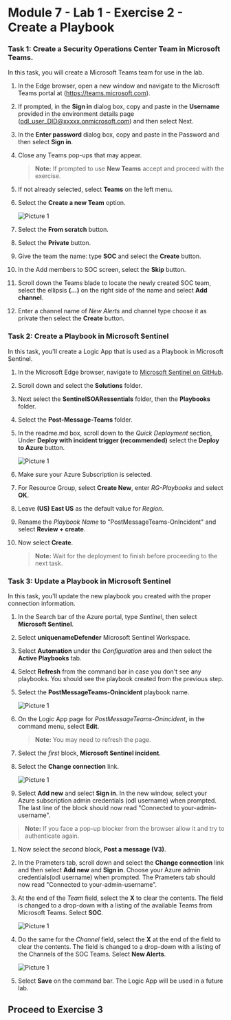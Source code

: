 # Module 7 - Lab 1 - Exercise 2 - Create a Playbook

### Task 1: Create a Security Operations Center Team in Microsoft Teams.

In this task, you will create a Microsoft Teams team for use in the lab.

1. In the Edge browser, open a new window and navigate to the Microsoft Teams portal at (https://teams.microsoft.com).

1.  If prompted, in the **Sign in** dialog box, copy and paste in the **Username** provided in the environment details page (odl_user_DID@xxxxx.onmicrosoft.com) and then select Next.

1. In the **Enter password** dialog box, copy and paste in the Password and then select **Sign in**.

1. Close any Teams pop-ups that may appear.

    >**Note:** If prompted to use **New Teams** accept and proceed with the exercise.

1. If not already selected, select **Teams** on the left menu.

1. Select the **Create a new Team** option.

   ![Picture 1](../Media/xl1.png)

1. Select the **From scratch** button.

1. Select the **Private** button.

1. Give the team the name: type **SOC** and select the **Create** button.

1. In the Add members to SOC screen, select the **Skip** button. 

1. Scroll down the Teams blade to locate the newly created SOC team, select the ellipsis **(...)** on the right side of the name and select **Add channel**.

1. Enter a channel name of *New Alerts* and channel type choose it as private then select the **Create** button.

### Task 2: Create a Playbook in Microsoft Sentinel

In this task, you'll create a Logic App that is used as a Playbook in Microsoft Sentinel.

1. In the Microsoft Edge browser, navigate to [Microsoft Sentinel on GitHub](https://github.com/Azure/Azure-Sentinel).

1. Scroll down and select the **Solutions** folder.

1. Next select the **SentinelSOARessentials** folder, then the **Playbooks** folder.

1. Select the **Post-Message-Teams** folder.

1. In the readme.md box, scroll down to the *Quick Deployment* section, Under **Deploy with incident trigger (recommended)**  select the **Deploy to Azure** button.  

   ![Picture 1](../Media/xox.png)

1. Make sure your Azure Subscription is selected.

1. For Resource Group, select **Create New**, enter *RG-Playbooks* and select **OK**.

1. Leave **(US) East US** as the default value for *Region*.

1. Rename the *Playbook Name* to "PostMessageTeams-OnIncident" and select **Review + create**.

1. Now select **Create**. 

    >**Note:** Wait for the deployment to finish before proceeding to the next task.

### Task 3: Update a Playbook in Microsoft Sentinel

In this task, you'll update the new playbook you created with the proper connection information.

1. In the Search bar of the Azure portal, type *Sentinel*, then select **Microsoft Sentinel**.

1. Select **uniquenameDefender** Microsoft Sentinel Workspace.

1. Select **Automation** under the *Configuration* area and then select the **Active Playbooks** tab.

1. Select **Refresh** from the command bar in case you don't see any playbooks. You should see the playbook created from the previous step.

1. Select the **PostMessageTeams-Onincident** playbook name.

   ![Picture 1](../Media/xox1.png)

1. On the Logic App page for *PostMessageTeams-Onincident*, in the command menu, select **Edit**.

    >**Note:** You may need to refresh the page.

1. Select the *first* block, **Microsoft Sentinel incident**.

1. Select the **Change connection** link.

   ![Picture 1](../Media/xox2.png)

1. Select **Add new** and select **Sign in**. In the new window, select your Azure subscription admin credentials (odl username) when prompted. The last line of the block should now read "Connected to your-admin-username".

  >**Note:** If you face a pop-up blocker from the browser allow it and try to authenticate again.

1. Now select the *second* block, **Post a message (V3)**.

1. In the Prameters tab, scroll down and select the **Change connection** link and then select **Add new** and **Sign in**. Choose your Azure admin credentials(odl username) when prompted. The Prameters tab should now read "Connected to your-admin-username".

1. At the end of the *Team* field, select the **X** to clear the contents. The field is changed to a drop-down with a listing of the available Teams from Microsoft Teams. Select **SOC**.

   ![Picture 1](../Media/xox3.png)

1. Do the same for the *Channel* field, select the **X** at the end of the field to clear the contents. The field is changed to a drop-down with a listing of the Channels of the SOC Teams. Select **New Alerts**.

   ![Picture 1](../Media/xox4.png)

1. Select **Save** on the command bar. The Logic App will be used in a future lab.

## Proceed to Exercise 3
